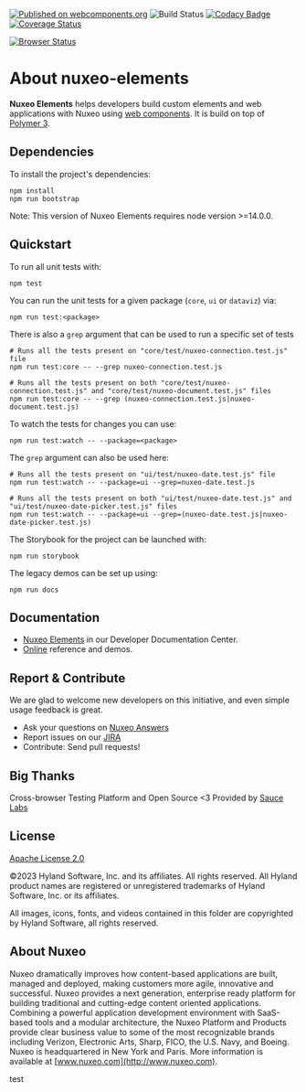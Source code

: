 [![Published on webcomponents.org](https://img.shields.io/badge/webcomponents.org-published-blue.svg)](https://www.webcomponents.org/element/nuxeo/nuxeo-elements)
![Build Status](https://github.com/nuxeo/nuxeo-elements/workflows/Build/badge.svg)
[![Codacy Badge](https://api.codacy.com/project/badge/Grade/b6e719e30d53435e8a76230067aade3b)](https://www.codacy.com/app/Nuxeo/nuxeo-elements)
[![Coverage Status](https://coveralls.io/repos/github/nuxeo/nuxeo-elements/badge.svg)](https://coveralls.io/github/nuxeo/nuxeo-elements)

[![Browser Status](https://badges.herokuapp.com/sauce/nuxeo-elements?name=nuxeo-elements-master)](https://saucelabs.com/u/nuxeo-elements)

# About nuxeo-elements

**Nuxeo Elements** helps developers build custom elements and web applications with Nuxeo using [web components](https://developer.mozilla.org/en-US/docs/Web/Web_Components). It is build on top of [Polymer 3](https://polymer-library.polymer-project.org/3.0/docs/about_30).

## Dependencies

To install the project's dependencies:

```
npm install
npm run bootstrap
```
Note: This version of Nuxeo Elements requires node version >=14.0.0.

## Quickstart

To run all unit tests with:

```
npm test
```

You can run the unit tests for a given package (`core`, `ui` or `dataviz`) via:

```
npm run test:<package>
```

There is also a `grep` argument that can be used to run a specific set of tests

```
# Runs all the tests present on "core/test/nuxeo-connection.test.js" file
npm run test:core -- --grep nuxeo-connection.test.js

# Runs all the tests present on both "core/test/nuxeo-connection.test.js" and "core/test/nuxeo-document.test.js" files
npm run test:core -- --grep (nuxeo-connection.test.js|nuxeo-document.test.js)
```

To watch the tests for changes you can use:

```
npm run test:watch -- --package=<package>
```

The `grep` argument can also be used here:

```
# Runs all the tests present on "ui/test/nuxeo-date.test.js" file
npm run test:watch -- --package=ui --grep=nuxeo-date.test.js

# Runs all the tests present on both "ui/test/nuxeo-date.test.js" and "ui/test/nuxeo-date-picker.test.js" files
npm run test:watch -- --package=ui --grep=(nuxeo-date.test.js|nuxeo-date-picker.test.js)
```

The Storybook for the project can be launched with:

```
npm run storybook
```

The legacy demos can be set up using:

```
npm run docs
```

## Documentation

- [Nuxeo Elements](https://doc.nuxeo.com/x/XJCRAQ) in our Developer Documentation Center.
- [Online](http://nuxeo.github.io/nuxeo-elements) reference and demos.

## Report & Contribute

We are glad to welcome new developers on this initiative, and even simple usage feedback is great.
- Ask your questions on [Nuxeo Answers](http://answers.nuxeo.com)
- Report issues on our [JIRA](https://jira.nuxeo.com/browse/ELEMENTS)
- Contribute: Send pull requests!

## Big Thanks

Cross-browser Testing Platform and Open Source <3 Provided by [Sauce Labs](https://saucelabs.com)

## License

[Apache License 2.0](https://www.apache.org/licenses/LICENSE-2.0.txt)

©2023 Hyland Software, Inc. and its affiliates. All rights reserved. 
All Hyland product names are registered or unregistered trademarks of Hyland Software, Inc. or its affiliates.

All images, icons, fonts, and videos contained in this folder are copyrighted by Hyland Software, all rights reserved.

## About Nuxeo
Nuxeo dramatically improves how content-based applications are built, managed and deployed, making customers more agile, innovative and successful. Nuxeo provides a next generation, enterprise ready platform for building traditional and cutting-edge content oriented applications. Combining a powerful application development environment with SaaS-based tools and a modular architecture, the Nuxeo Platform and Products provide clear business value to some of the most recognizable brands including Verizon, Electronic Arts, Sharp, FICO, the U.S. Navy, and Boeing. Nuxeo is headquartered in New York and Paris. More information is available at [www.nuxeo.com](http://www.nuxeo.com).

test